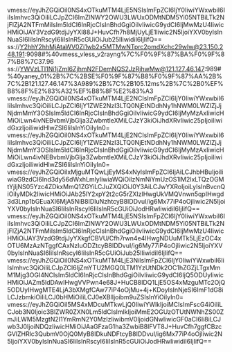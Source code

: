 vmess://eyJhZGQiOiI0NS4xOTkuMTM4LjE5NSIsImFpZCI6IjY0IiwiYWxwbiI6IiIsImhvc3QiOiIiLCJpZCI6ImZlNWY2OWU3LWUxODMtNDM5Yi05NTBiLTk2NjFlZjA2NTFmMiIsIm5ldCI6InRjcCIsInBhdGgiOiIvIiwicG9ydCI6IjMwMzU4IiwicHMiOiJAY3VzdG9tdjJyYXl88J+HuvCfh7h8MjUyLjE1Iiwic2N5IjoiYXV0byIsInNuaSI6IiIsInRscyI6IiIsInR5cGUiOiJub25lIiwidiI6IjIifQ==
ss://Y2hhY2hhMjAtaWV0Zi1wb2x5MTMwNTprc2pmdXchc29wIw@23.150.248.191:9098#%40vmess_vless_v2rayng%7C%F0%9F%87%BA%F0%9F%87%B8%7C37.96
ss://YWVzLTI1Ni1jZmI6ZjhmN2FDemNQS2JzRjhwMw@121.127.46.147:989#%40yaney_01%2B%7C%2BSE%F0%9F%87%B8%F0%9F%87%AA%2B%7C%2B121.127.46.147%3A989%2B%7C%2B105.12ms%2B%7C%2B0%EF%B8%8F%E2%83%A32%EF%B8%8F%E2%83%A3
vmess://eyJhZGQiOiI0NS4xOTkuMTM4LjE2NCIsImFpZCI6IjY0IiwiYWxwbiI6IiIsImhvc3QiOiIiLCJpZCI6IjY1ZWE2NzI3LTQ0NjEtNDdhNy1hNWM0LWZlZjJjNjdmMmY3OSIsIm5ldCI6InRjcCIsInBhdGgiOiIvIiwicG9ydCI6IjMyMzAxIiwicHMiOiLwn4ivNEBvbmVjbGlja3ZwbmtleXMiLCJzY3kiOiJhdXRvIiwic25pIjoiIiwidGxzIjoiIiwidHlwZSI6IiIsInYiOiIyIn0=
vmess://eyJhZGQiOiI0NS4xOTkuMTM4LjE2NCIsImFpZCI6IjY0IiwiYWxwbiI6IiIsImhvc3QiOiIiLCJpZCI6IjY1ZWE2NzI3LTQ0NjEtNDdhNy1hNWM0LWZlZjJjNjdmMmY3OSIsIm5ldCI6InRjcCIsInBhdGgiOiIvIiwicG9ydCI6IjMyMzAxIiwicHMiOiLwn4ivNEBvbmVjbGlja3ZwbmtleXMiLCJzY3kiOiJhdXRvIiwic25pIjoiIiwidGxzIjoiIiwidHlwZSI6IiIsInYiOiIyIn0=
vmess://eyJhZGQiOiIxMjguMTQwLjEyMS4xNyIsImFpZCI6IjAiLCJhbHBuIjoiIiwiaG9zdCI6Ind3dy56dWxhLmlyIiwiaWQiOiIzNmNiYmUzOS1lM2IxLTQzOGMtYjljNS05Yzc4ZDkxMmQ1ZGYiLCJuZXQiOiJ0Y3AiLCJwYXRoIjoiLyIsInBvcnQiOiIyMDk2IiwicHMiOiJAb25lY2xpY2t2cG5rZXlzIHwgUkVMQVnwn5qpIHwgd3d3Lnp1bGEuaXI6MjA5NiB8IDIuNzhtcyB8IDDvuI/ig6Mx77iP4oOjIiwic2N5IjoiYXV0byIsInNuaSI6IiIsInRscyI6IiIsInR5cGUiOiJodHRwIiwidiI6IjIifQ==
vmess://eyJhZGQiOiI0NS4xOTkuMTM4LjE5NSIsImFpZCI6IjY0IiwiYWxwbiI6IiIsImhvc3QiOiIiLCJpZCI6ImZlNWY2OWU3LWUxODMtNDM5Yi05NTBiLTk2NjFlZjA2NTFmMiIsIm5ldCI6InRjcCIsInBhdGgiOiIvIiwicG9ydCI6IjMwMzU4IiwicHMiOiJAY3VzdG9tdjJyYXkgfCBVU/Cfh7rwn4e4IHwgNDUuMTk5LjEzOC4xOTU6MzAzNTggfCAxNzIuODZtcyB8IDDvuI/ig6My77iP4oOjIiwic2N5IjoiYXV0byIsInNuaSI6IiIsInRscyI6IiIsInR5cGUiOiJub25lIiwidiI6IjIifQ==
vmess://eyJhZGQiOiI0NS4xOTkuMTM4LjE3NiIsImFpZCI6IjY0IiwiYWxwbiI6IiIsImhvc3QiOiIiLCJpZCI6IjZmYTU2MGQ0LTM1YzUtNDk2OC1hZGZjLTgxMmM1Mjg3OGI4NCIsIm5ldCI6InRjcCIsInBhdGgiOiIvIiwicG9ydCI6IjQ5ODUyIiwicHMiOiJAZm5ldDAwIHwgVVPwn4e68J+HuCB8IDQ1LjE5OS4xMzguMTc2OjQ5ODUyIHwgMTE4LjA3bXMgfCAw77iP4oOjMu+4j+KDoyIsInNjeSI6ImF1dG8iLCJzbmkiOiIiLCJ0bHMiOiIiLCJ0eXBlIjoibm9uZSIsInYiOiIyIn0=
vmess://eyJhZGQiOiI5MS4xMDcuMTkwLjQ0IiwiYWlkIjoiMCIsImFscG4iOiIiLCJob3N0Ijoic3BlZWR0ZXN0Lm5ldCIsImlkIjoiMmE2OGUzOTUtNWNhZS00ZmJiLWM5MzgtN2I1YmRmN2Y0MzIzIiwibmV0IjoidGNwIiwicGF0aCI6Ii8iLCJwb3J0IjoiNDQzIiwicHMiOiJAaGFzaG1ha3ZwbiB8IFVT8J+HuvCfh7ggfCBzcGVlZHRlc3QubmV0OjQ0MyB8IDkuNDFtcyB8IDDvuI/ig6Mx77iP4oOjIiwic2N5IjoiYXV0byIsInNuaSI6IiIsInRscyI6IiIsInR5cGUiOiJodHRwIiwidiI6IjIifQ==
